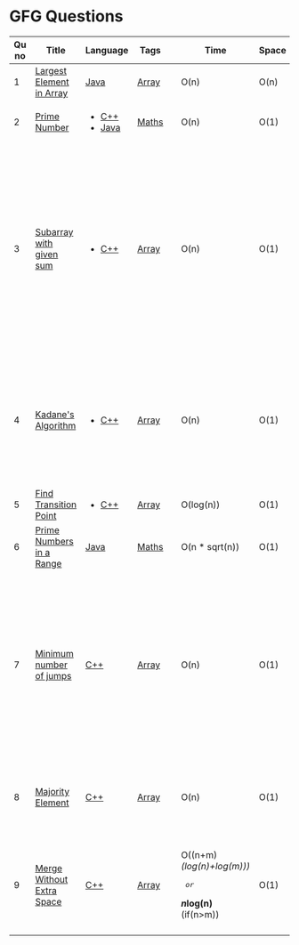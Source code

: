 # GFG Questions

| Qu no | Title       |  Language   | Tags |      | Time   | Space  | Difficulty  |     | Approach    | 
| --    | ----------- | ----------- | ---  | ---- | -----  |  ---   | ----------- | --- | ----------- |
| 1     | [Largest Element in Array](https://practice.geeksforgeeks.org/problems/largest-element-in-array4009/1/?category[]=Arrays&category[]=Arrays&difficulty[]=-1&difficulty[]=0&page=1&query=category[]Arraysdifficulty[]-1difficulty[]0page1category[]Arrays#)       | [Java](https://github.com/Rikhldr0267/Code-Insight/blob/main/GFG/Array/Java/Largest%20Element%20in%20Array.java) | [Array](https://github.com/C-a-thing/Code-Insight/blob/main/GFG/Array/Array.md) |  | O(n)| O(n)| Basic|  |
| 2     | [Prime Number](https://practice.geeksforgeeks.org/problems/prime-number2314/1/?page=1&difficulty[]=-1&category[]=Mathematical&sortBy=submissions) | <ul><li>[C++](https://github.com/C-a-thing/Code-Insight/blob/main/GFG/Maths/C%2B%2B/Prime%20Number.cpp)</li><li>[Java](https://github.com/C-a-thing/Code-Insight/blob/main/GFG/Maths/Java/Prime%20Number.java)</li> </ul> | [Maths](https://github.com/C-a-thing/Code-Insight/blob/main/GFG/Maths/Maths.md)  |    | O(n)        | O(1)       |Basic    | | Brute Force|
| 3     | [Subarray with given sum](https://practice.geeksforgeeks.org/problems/subarray-with-given-sum-1587115621/1/?page=1&status[]=solved&category[]=Arrays&sortBy=submissions)  | <ul><li>[C++](https://github.com/C-a-thing/Code-Insight/blob/main/GFG/Array/C%2B%2B/Subarray%20with%20given%20sum.cpp)</li> </ul> | [Array](https://github.com/C-a-thing/Code-Insight/blob/main/GFG/Array/Array.md)  |    | O(n)        | O(1)       |easy    | | <ol><li>keep adding numbers untill we get the number or any bigger number</li> <li>if any greater number found , keep substructing lowest indexes one by one untill sum<=desired num</li><li>If sum<desired num then add elements in subarray by again traversing the given array from next index of which we stopped for point-2</li></ol>|
| 4     | [Kadane's Algorithm](https://practice.geeksforgeeks.org/problems/kadanes-algorithm-1587115620/1/?page=1&status[]=solved&category[]=Arrays&sortBy=submissions)  | <ul><li>[C++](https://github.com/C-a-thing/Code-Insight/blob/main/GFG/Array/C%2B%2B/Kadane's%20Algorithm.cpp)</li> </ul> | [Array](https://github.com/C-a-thing/Code-Insight/blob/main/GFG/Array/Array.md)  |    | O(n)        | O(1)       |medium    | | <ol><li>Traverse the array and add elements in current_sum </li> <li>if current_sum>max_sum then assign current_sum in max_sum </li><li>If cueent_sum<0 then make currrent_sum = 0 </li></ol>|
| 5     | [Find Transition Point](https://practice.geeksforgeeks.org/problems/find-transition-point-1587115620/1/?page=1&difficulty[]=0&status[]=unsolved&category[]=Arrays&sortBy=submissions)  | <ul><li>[C++](https://github.com/C-a-thing/Code-Insight/blob/main/GFG/Array/C%2B%2B/Find%20Transition%20Point.cpp)</li> </ul> | [Array](https://github.com/C-a-thing/Code-Insight/blob/main/GFG/Array/Array.md)  |    | O(log(n))        | O(1)       |Easy    | | <ol><li>Apply binary search </li> </ol>|
| 6    | [Prime Numbers in a Range](https://practice.geeksforgeeks.org/problems/find-prime-numbers-in-a-range4718/1) | [Java](https://github.com/C-a-thing/Code-Insight/blob/main/GFG/Maths/Java/Prime%20in%20a%20range.java) | [Maths](https://github.com/C-a-thing/Code-Insight/blob/main/GFG/Maths/Maths.md)  |   | O(n * sqrt(n)) | O(1) | Medium |  |  |
| 7    | [Minimum number of jumps](https://practice.geeksforgeeks.org/problems/minimum-number-of-jumps-1587115620/1#) | [C++](https://github.com/C-a-thing/Code-Insight/blob/main/GFG/Array/C%2B%2B/Minimum%20number%20of%20jumps.cpp) | [Array](https://github.com/C-a-thing/Code-Insight/blob/main/GFG/Array/Array.md)  |   | O(n) | O(1) | Medium |  |<ul><li>From starting index find max range that can be reached</li> <li>go through all indexes till that max index (maintain a variable as step to track) and similarly find max index that can be reached by next jump</li> <li>if we reach that max index (i.e. steps = 0) , increment jump and update step = max range - index </li> </ul>  |
| 8    | [Majority Element](https://practice.geeksforgeeks.org/problems/majority-element-1587115620/1/?page=2&difficulty[]=1&status[]=unsolved&category[]=Arrays&sortBy=submissions#)  | [C++](https://github.com/C-a-thing/Code-Insight/blob/main/GFG/Array/C%2B%2B/Majority%20Element.cpp) | [Array](https://github.com/C-a-thing/Code-Insight/blob/main/GFG/Array/Array.md)  |   | O(n) | O(1) | Medium |  |<ol><li>_Approach 1_- Moore's Voting Algo</li> <li>_Approach - 2_ - making frequency array</li></ol>  |
| 9    |  [Merge Without Extra Space](https://practice.geeksforgeeks.org/problems/merge-two-sorted-arrays5135/1#)  |[C++](https://github.com/C-a-thing/Code-Insight/blob/main/GFG/Array/C%2B%2B/Merge%20Without%20Extra%20Space.cpp) | [Array](https://github.com/C-a-thing/Code-Insight/blob/main/GFG/Array/Array.md)  |   | <p>O((n+m)*(log(n)+log(m)))</p><pre>    or</pre> <p><B>n*log(n)</B> (if(n>m))</p> | O(1) | Hard |  |<ol><li>_Approach 1_- Gap method  Algo</li> <li>_Approach - 2_ - take an extra array , insert elements of 2 arrays and sort it . Then insert in those arrays again</li></ol>  |



